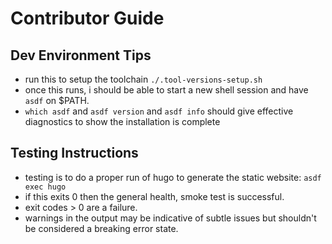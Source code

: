 # Contributor Guide

## Dev Environment Tips
- run this to setup the toolchain `./.tool-versions-setup.sh`
- once this runs, i should be able to start a new shell session and have `asdf` on $PATH. 
- `which asdf` and `asdf version` and `asdf info` should give effective diagnostics to show the installation is complete

## Testing Instructions
- testing is to do a proper run of hugo to generate the static website: `asdf exec hugo`
- if this exits 0 then the general health, smoke test is successful. 
- exit codes > 0 are a failure. 
- warnings in the output may be indicative of subtle issues but shouldn't be considered a breaking error state. 